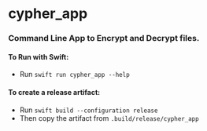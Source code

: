 # cypher_app

### Command Line App to Encrypt and Decrypt files.

#### To Run with Swift:

 * Run `swift run cypher_app --help`
 
#### To create a release artifact:
 * Run `swift build --configuration release`
 * Then copy the artifact from `.build/release/cypher_app`
